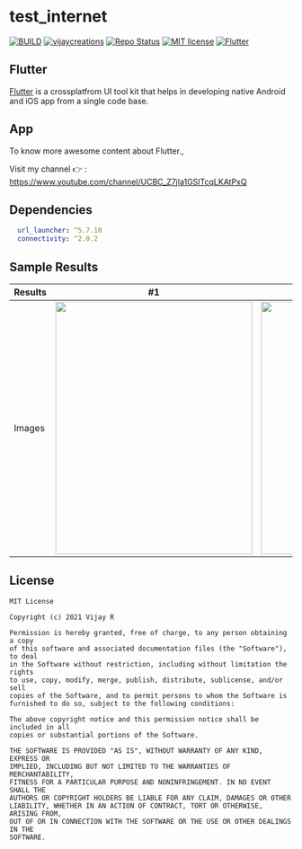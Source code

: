 # test_internet

[![BUILD](https://img.shields.io/badge/Build-Passing-<COLOR>.svg)](https://github.com/vijayinyoutube/test_internet)
[![vijaycreations](https://img.shields.io/badge/Follow_me-vijaycreations-orange.svg?&logo=youtube&logoColor=orange)](https://www.youtube.com/channel/UCBC_Z7jla1GSITcqLKAtPxQ)
[![Repo Status](https://img.shields.io/badge/RepoStatus-Active-blueviolet.svg)](https://github.com/vijayinyoutube/test_internet)
[![MIT license](https://img.shields.io/badge/License-MIT-red.svg)](https://github.com/vijayinyoutube/test_internet)
[![Flutter](https://img.shields.io/badge/_Flutter_-App-grey.svg?&logo=Flutter&logoColor=white&labelColor=blue)](https://github.com/vijayinyoutube/test_internet)

## Flutter
[Flutter](https://flutter.dev/) is a crossplatfrom UI tool kit that helps in developing native Android and iOS app from a single code base.



## App

To know more awesome content about Flutter., 

Visit my channel 👉 : https://www.youtube.com/channel/UCBC_Z7jla1GSITcqLKAtPxQ


## Dependencies

```pubspec.yaml
  url_launcher: ^5.7.10
  connectivity: ^2.0.2
```


## Sample Results

Results | #1 | #2 |
--- | --- | --- |
Images | <img src="https://user-images.githubusercontent.com/58719230/108622265-937aa100-745d-11eb-852d-fe38f541c45e.png" width="350" height="450"> | <img src="https://user-images.githubusercontent.com/58719230/108622267-94abce00-745d-11eb-821b-5024c6e971b2.png" width="350" height="450"> |

## License

```
MIT License

Copyright (c) 2021 Vijay R

Permission is hereby granted, free of charge, to any person obtaining a copy
of this software and associated documentation files (the "Software"), to deal
in the Software without restriction, including without limitation the rights
to use, copy, modify, merge, publish, distribute, sublicense, and/or sell
copies of the Software, and to permit persons to whom the Software is
furnished to do so, subject to the following conditions:

The above copyright notice and this permission notice shall be included in all
copies or substantial portions of the Software.

THE SOFTWARE IS PROVIDED "AS IS", WITHOUT WARRANTY OF ANY KIND, EXPRESS OR
IMPLIED, INCLUDING BUT NOT LIMITED TO THE WARRANTIES OF MERCHANTABILITY,
FITNESS FOR A PARTICULAR PURPOSE AND NONINFRINGEMENT. IN NO EVENT SHALL THE
AUTHORS OR COPYRIGHT HOLDERS BE LIABLE FOR ANY CLAIM, DAMAGES OR OTHER
LIABILITY, WHETHER IN AN ACTION OF CONTRACT, TORT OR OTHERWISE, ARISING FROM,
OUT OF OR IN CONNECTION WITH THE SOFTWARE OR THE USE OR OTHER DEALINGS IN THE
SOFTWARE.
```
